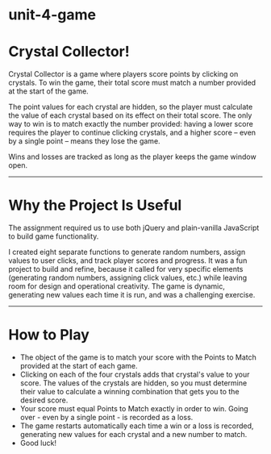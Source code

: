 # unit-4-game

# Crystal Collector!

Crystal Collector is a game where players score points by clicking on crystals. To win the game, their total score must match a number provided at the start of the game.

The point values for each crystal are hidden, so the player must calculate the value of each crystal based on its effect on their total score. The only way to win is to match exactly the number provided: having a lower score requires the player to continue clicking crystals, and a higher score – even by a single point – means they lose the game. 

Wins and losses are tracked as long as the player keeps the game window open. 

- - -

# Why the Project Is Useful 
The assignment required us to use both jQuery and plain-vanilla JavaScript to build game functionality. 

I created eight separate functions to generate random numbers, assign values to user clicks, and track player scores and progress. It was a fun project to build and refine, because it called for very specific elements (generating random numbers, assigning click values, etc.) while leaving room for design and operational creativity. The game is dynamic, generating new values each time it is run, and was a challenging exercise. 

- - -

# How to Play
<ul>
<li>The object of the game is to match your score with the Points to Match provided at the start of each game.</li>
<li>Clicking on each of the four crystals adds that crystal's value to your score. The values of the crystals are hidden, so you must determine their value to calculate a winning combination that gets you to the desired score.</li>
<li>Your score must equal Points to Match exactly in order to win. Going over - even by a single point - is recorded as a loss.</li>
<li>The game restarts automatically each time a win or a loss is recorded, generating new values for each crystal and a new number to match.</li>
<li>Good luck!</li></ul>
